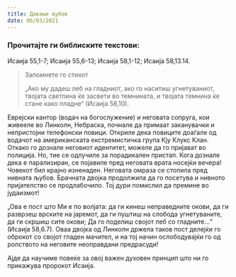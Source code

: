 ```yaml
---
title: Давање љубов
date: 06/03/2021
---
```


### Прочитајте ги библиските текстови:
Исаија 55,1-7; Исаија 55,6-13; Исаија 58,1-12; Исаија 58,13.14.

> <p>Запомнете го стихот</p>
> „Ако му дадеш леб на гладниот, ако го наситиш угнетуваниот, твојата светлина ќе засвети во темнината, и твојата темнина ќе стане како пладне“ (Исаија 58,10).

Еврејски кантор (водач на богослужение) и неговата сопруга, кои живееле во Линколн, Небраска, почнале да примаат заканувачки и непристојни телефонски повици. Откриле дека повиците доаѓале од водачот на американската екстремистичка група Кjу Клукс Клан. Откако го дознале неговиот идентитет, можеле да го пријават во полиција. Но, тие се одлучиле за порадикален пристап. Кога дознале дека е парализиран, се појавиле пред неговата врата носејќи вечера! Човекот бил крајно изненаден. Неговата омраза се стопила пред нивната љубов. Брачната двојка продолжила да го посетува и нивното пријателство се продлабочило. Тој дури помислил да премине во јудаизмот!

„Ова е пост што Ми е по волјата: да ги кинеш неправедните окови, да ги разврзеш врските на јаремот, да ги пуштиш на слобода угнетуваните, да ги скршиш сите окови; Да го поделиш својот леб со гладните...“ (Исаија 58,6.7). Оваа двојка од Линколн држела таков пост делејќи го оброкот со својот гладен мачител, и на тој начин ослободувајќи го од ропството на неговите неоправдани предрасуди! 

Ајде да научиме повеќе за овој важен духовен принцип што ни го прикажува пророкот Исаија.